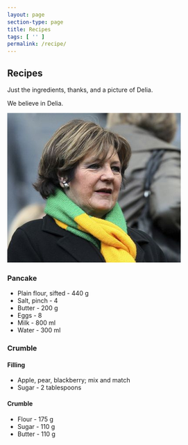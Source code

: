 ```yaml
---
layout: page
section-type: page
title: Recipes
tags: [ '' ]
permalink: /recipe/
---
```


## Recipes

Just the ingredients, thanks, and a picture of Delia.

We believe in Delia.

<img src="/img/delia-smith.jpg">

### Pancake

- Plain flour, sifted - 440 g
- Salt, pinch - 4
- Butter - 200 g
- Eggs - 8
- Milk - 800 ml
- Water - 300 ml

### Crumble

#### Filling

- Apple, pear, blackberry; mix and match
- Sugar - 2 tablespoons

#### Crumble

- Flour - 175 g
- Sugar - 110 g
- Butter - 110 g
